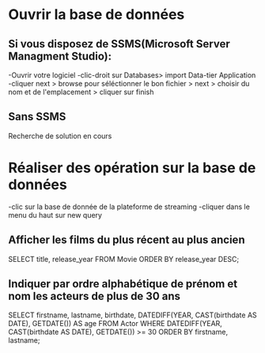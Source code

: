 # Ouvrir la base de données

## Si vous disposez de SSMS(Microsoft Server Managment Studio):
-Ouvrir votre logiciel
-clic-droit sur Databases> import Data-tier Application
-cliquer next > browse pour séléctionner le bon fichier > next > choisir du nom et de l'emplacement > cliquer sur finish

## Sans SSMS
Recherche de solution en cours

# Réaliser des opération sur la base de données

-clic sur la base de donnée de la plateforme de streaming
-cliquer dans le menu du haut sur new query

## Afficher les films du plus récent au plus ancien
SELECT title, release_year FROM Movie
ORDER BY release_year DESC;

## Indiquer par ordre alphabétique de prénom et nom les acteurs de plus de 30 ans
SELECT firstname, lastname, birthdate, DATEDIFF(YEAR, CAST(birthdate AS DATE), GETDATE()) AS age FROM Actor
WHERE DATEDIFF(YEAR, CAST(birthdate AS DATE), GETDATE()) >= 30
ORDER BY firstname, lastname;